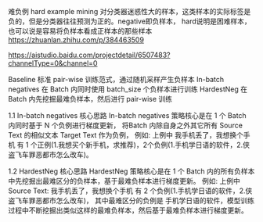 难负例  hard example mining
对分类器迷惑性大的样本，这类样本的实际标签是负的，但是分类器往往预测为正的。negative即负样本， hard说明是困难样本，也可以说是容易将负样本看成正样本的那些样本
https://zhuanlan.zhihu.com/p/384463509

https://aistudio.baidu.com/projectdetail/6507483?channelType=0&channel=0

Baseline	标准 pair-wise 训练范式，通过随机采样产生负样本
In-batch negatives	在 Batch 内同时使用 batch_size 个负样本进行训练
HardestNeg	在 Batch 内先挖掘最难负样本，然后进行 pair-wise 训练

1.1 In-batch negatives 核心思路
In-batch negatives 策略核心是在 1 个 Batch 内同时基于 N 个负例进行梯度更新，
将Batch 内除自身之外其它所有 Source Text 的相似文本 Target Text 作为负例，
例如: 上例中 我手机丢了，我想换个手机 有 1 个正例(1.我想买个新手机，求推荐)，2个负例(1.手机学日语的软件，2.侠盗飞车罪恶都市怎么改车)。

1.2 HardestNeg 核心思路
HardestNeg 策略核心是在 1 个 Batch 内的所有负样本中先挖掘出最难区分的负样本，基于最难负样本进行梯度更新。
例如: 上例中 Source Text: 我手机丢了，我想换个手机 有 2 个负例(1.手机学日语的软件，2.侠盗飞车罪恶都市怎么改车)，
其中最难区分的负例是 手机学日语的软件，模型训练过程中不断挖掘出类似这样的最难负样本，然后基于最难负样本进行梯度更新。